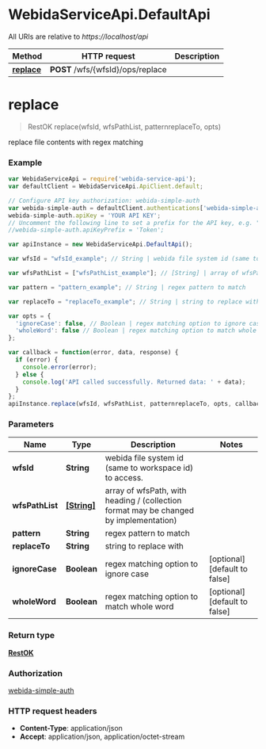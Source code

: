 # WebidaServiceApi.DefaultApi

All URIs are relative to *https://localhost/api*

Method | HTTP request | Description
------------- | ------------- | -------------
[**replace**](DefaultApi.md#replace) | **POST** /wfs/{wfsId}/ops/replace | 


<a name="replace"></a>
# **replace**
> RestOK replace(wfsId, wfsPathList, patternreplaceTo, opts)



replace file contents with regex matching

### Example
```javascript
var WebidaServiceApi = require('webida-service-api');
var defaultClient = WebidaServiceApi.ApiClient.default;

// Configure API key authorization: webida-simple-auth
var webida-simple-auth = defaultClient.authentications['webida-simple-auth'];
webida-simple-auth.apiKey = 'YOUR API KEY';
// Uncomment the following line to set a prefix for the API key, e.g. "Token" (defaults to null)
//webida-simple-auth.apiKeyPrefix = 'Token';

var apiInstance = new WebidaServiceApi.DefaultApi();

var wfsId = "wfsId_example"; // String | webida file system id (same to workspace id) to access.

var wfsPathList = ["wfsPathList_example"]; // [String] | array of wfsPath, with heading /  (collection format may be changed by implementation)

var pattern = "pattern_example"; // String | regex pattern to match

var replaceTo = "replaceTo_example"; // String | string to replace with

var opts = { 
  'ignoreCase': false, // Boolean | regex matching option to ignore case
  'wholeWord': false // Boolean | regex matching option to match whole word
};

var callback = function(error, data, response) {
  if (error) {
    console.error(error);
  } else {
    console.log('API called successfully. Returned data: ' + data);
  }
};
apiInstance.replace(wfsId, wfsPathList, patternreplaceTo, opts, callback);
```

### Parameters

Name | Type | Description  | Notes
------------- | ------------- | ------------- | -------------
 **wfsId** | **String**| webida file system id (same to workspace id) to access. | 
 **wfsPathList** | [**[String]**](String.md)| array of wfsPath, with heading /  (collection format may be changed by implementation) | 
 **pattern** | **String**| regex pattern to match | 
 **replaceTo** | **String**| string to replace with | 
 **ignoreCase** | **Boolean**| regex matching option to ignore case | [optional] [default to false]
 **wholeWord** | **Boolean**| regex matching option to match whole word | [optional] [default to false]

### Return type

[**RestOK**](RestOK.md)

### Authorization

[webida-simple-auth](../README.md#webida-simple-auth)

### HTTP request headers

 - **Content-Type**: application/json
 - **Accept**: application/json, application/octet-stream

